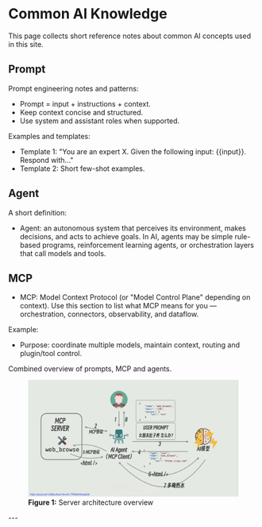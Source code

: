 # Common AI Knowledge

This page collects short reference notes about common AI concepts used in this site.

## Prompt

Prompt engineering notes and patterns:

- Prompt = input + instructions + context.
- Keep context concise and structured.
- Use system and assistant roles when supported.

Examples and templates:

- Template 1: "You are an expert X. Given the following input: {{input}}. Respond with..."
- Template 2: Short few-shot examples.


## Agent

A short definition:

- Agent: an autonomous system that perceives its environment, makes decisions, and acts to achieve goals. In AI, agents may be simple rule-based programs, reinforcement learning agents, or orchestration layers that call models and tools.

## MCP

- MCP: Model Context Protocol (or "Model Control Plane" depending on context). Use this section to list what MCP means for you — orchestration, connectors, observability, and dataflow.

Example:

- Purpose: coordinate multiple models, maintain context, routing and plugin/tool control.


Combined overview of prompts, MCP and agents.

<figure>
      <img src="/ai-tools/image/prompt_mcp_agent.jpeg" alt="Prompt / MCP / Agent diagram">
      <figcaption><b>Figure 1:</b> Server architecture overview</figcaption>
</figure>
---
